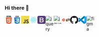 ### Hi there 👋

<!--
**yurith-rubio/yurith-rubio** is a ✨ _special_ ✨ repository because its `README.md` (this file) appears on your GitHub profile.

Here are some ideas to get you started:

- 🔭 I’m currently working on ...
- 🌱 I’m currently learning ...
- 👯 I’m looking to collaborate on ...
- 🤔 I’m looking for help with ...
- 💬 Ask me about ...
- 📫 How to reach me: ...
- 😄 Pronouns: ...
- ⚡ Fun fact: ...
-->
<style>
  .logos-container{
    background-color: #f8f8f8
  }
</style>
<div class="logos-container">
<img alt="HTML5" src="https://raw.githubusercontent.com/github/explore/80688e429a7d4ef2fca1e82350fe8e3517d3494d/topics/html/html.png" style="max-width: 100%;" width="26px" align="left">
<img alt="CSS3" src="https://raw.githubusercontent.com/github/explore/80688e429a7d4ef2fca1e82350fe8e3517d3494d/topics/css/css.png" style="max-width: 100%;" width="26px" align="left">
<img alt="JavaScript" src="https://raw.githubusercontent.com/github/explore/80688e429a7d4ef2fca1e82350fe8e3517d3494d/topics/javascript/javascript.png" style="max-width: 100%;" width="26px" align="left">
<img alt="React" src="https://raw.githubusercontent.com/github/explore/80688e429a7d4ef2fca1e82350fe8e3517d3494d/topics/react/react.png" style="max-width: 100%;" width="26px" align="left">
<img alt="bootstrap" src="https://raw.githubusercontent.com/github/explore/80688e429a7d4ef2fca1e82350fe8e3517d3494d/topics/bootstrap/bootstrap.png" style="max-width: 100%;" width="26px" align="left">
<img alt="jquery" src="https://camo.githubusercontent.com/d84c943261d512e1c3b255e80be770842016916341ea759a0a57131cadf6ff20/68747470733a2f2f6b6579302e63632f696d616765732f707265766965772f3135333737365f37333734656632383263663064653833313336396232616530383038356130612e706e67" data-canonical-src="https://key0.cc/images/preview/153776_7374ef282cf0de831369b2ae08085a0a.png" style="max-width: 100%;" width="26px" align="left">
<img alt="jquery" src="https://camo.githubusercontent.com/b9700bb7bb406abaf6c679df51a429b8253c7c334775ec1f910c00841ce69af1/68747470733a2f2f7365656b6c6f676f2e636f6d2f696d616765732f4d2f6d6174657269616c2d75692d6c6f676f2d354244434239424138462d7365656b6c6f676f2e636f6d2e706e67" data-canonical-src="https://seeklogo.com/images/M/material-ui-logo-5BDCB9BA8F-seeklogo.com.png" style="max-width: 100%;" width="26px" height="26px" align="left">
<img alt="Git" src="https://raw.githubusercontent.com/github/explore/80688e429a7d4ef2fca1e82350fe8e3517d3494d/topics/git/git.png" style="max-width: 100%;" width="26px" align="left">
<img alt="GitHub" src="https://raw.githubusercontent.com/github/explore/78df643247d429f6cc873026c0622819ad797942/topics/github/github.png" style="max-width: 100%;" width="26px" align="left">
<img alt="Visual Studio Code" src="https://raw.githubusercontent.com/github/explore/80688e429a7d4ef2fca1e82350fe8e3517d3494d/topics/visual-studio-code/visual-studio-code.png" style="max-width: 100%;" width="26px" align="left">
<img alt="figma" src="https://camo.githubusercontent.com/f98090d7ddb420cc7a4d48a4d06037cad6b62f7327b8cab0373233a1fd6bcf15/68747470733a2f2f63646e2e66726565626965737570706c792e636f6d2f6c6f676f732f7468756d62732f32782f6669676d612d312d6c6f676f2e706e67" data-canonical-src="https://cdn.freebiesupply.com/logos/thumbs/2x/figma-1-logo.png" style="max-width: 100%;" width="26px" align="left">
</div>
